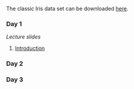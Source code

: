 The classic Iris data set can be downloaded [here](https://stevenwatterson.github.io/MLShortCourse/Iris.csv). 

### Day 1
*Lecture slides*
1. [Introduction](https://stevenwatterson.github.io/MLShortCourse/Course_Introduction.pptx)

### Day 2

### Day 3
